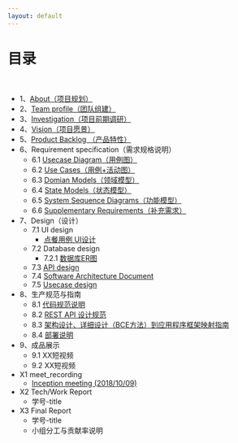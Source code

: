 ```yaml
---
layout: default
---
```


# [](#TOC)目录

&nbsp;&nbsp; 

* 1、[About（项目规划）](01-about.md)
* 2、[Team profile（团队组建）](02-team-profile.md)
* 3、[Investigation（项目前期调研）](03-investigation.md)
* 4、[Vision（项目愿景）](04-version.md)
* 5、[Product Backlog （产品特性）](05-product-backlog.md)
* 6、Requirement specification（需求规格说明）
    - 6.1 [Usecase Diagram（用例图）](06-01-usecase-diagram.md)
    - 6.2 [Use Cases（用例+活动图）](06-02-use-cases.md)
    - 6.3 [Domian Models（领域模型）](06-03-domain-model.md)
    - 6.4 [State Models（状态模型）](06-04-state-model.md)
    - 6.5 [System Sequence Diagrams（功能模型）](06-05-system-sequence-diagram.md)
    - 6.6 [Supplementary Requirements（补充需求）](06-06-supplementary-requirements.md)
* 7、Design（设计）
    - 7.1 UI design
        - [点餐用例 UI设计](UI_design_01/ui_design_01.html)
    - 7.2 Database design
        - 7.2.1 [数据库ER图](07-02-01-ER-diagram.md)
    - 7.3 [API design](07-03-API-design.md)
    - 7.4 [Software Architecture Document](07-04-software-architecture-document.md)
    - 7.5 [Usecase design](07-05-usecase-design.md)
* 8、生产规范与指南
    - 8.1 [代码规范说明](08-01-coding-standard.md)
    - 8.2 [REST API 设计规范](08-02-RESTful-API-design-standard.md)
    - 8.3 [架构设计、详细设计（BCE方法）到应用程序框架映射指南](08-03-relationship-of-ECB-and-directory-structure-and-logic-architure.md)
    - 8.4 [部署说明](08-04-deployment-specification.md)
* 9、成品展示
    - 9.1 XX短视频
    - 9.2 XX短视频
* X1 meet_recording
    - [Inception meeting (2018/10/09)](X1-inception-meeting.md)
* X2 Tech/Work Report
    - 学号-title
* X3 Final Report
    - 学号-title
    - 小组分工与贡献率说明

